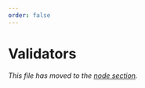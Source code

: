 ```yaml
---
order: false
---
```


# Validators

_This file has moved to the [node section](../nodes/validators.md)._
